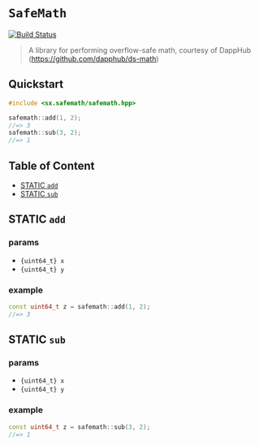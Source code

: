 # **`SafeMath`**

[![Build Status](https://travis-ci.org/stableex/sx.safemath.svg?branch=master)](https://travis-ci.org/stableex/sx.safemath)

> A library for performing overflow-safe math, courtesy of DappHub (https://github.com/dapphub/ds-math)

## Quickstart

```c++
#include <sx.safemath/safemath.hpp>

safemath::add(1, 2);
//=> 3
safemath::sub(3, 2);
//=> 1
```

## Table of Content

- [STATIC `add`](#static-add)
- [STATIC `sub`](#static-sub)

## STATIC `add`

### params

- `{uint64_t} x`
- `{uint64_t} y`

### example

```c++
const uint64_t z = safemath::add(1, 2);
//=> 3
```

## STATIC `sub`

### params

- `{uint64_t} x`
- `{uint64_t} y`

### example

```c++
const uint64_t z = safemath::sub(3, 2);
//=> 1
```